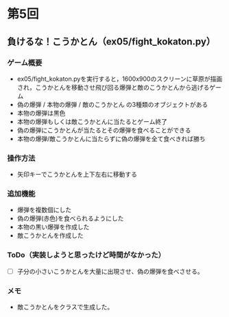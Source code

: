 # 第5回
## 負けるな！こうかとん（ex05/fight_kokaton.py）
### ゲーム概要
- ex05/fight_kokaton.pyを実行すると，1600x900のスクリーンに草原が描画され，こうかとんを移動させ飛び回る爆弾と敵のこうかとんから逃げるゲーム
- 偽の爆弾 / 本物の爆弾 / 敵のこうかとん の3種類のオブジェクトがある
- 本物の爆弾は黒色
- 本物の爆弾もしくは敵こうかとんに当たるとゲーム終了
- 偽の爆弾にこうかとんが当たるとその爆弾を食べることができる
- 本物の爆弾/敵こうかとんに当たらずに偽の爆弾を全て食べきれば勝ち
### 操作方法
- 矢印キーでこうかとんを上下左右に移動する
### 追加機能
- 爆弾を複数個にした
- 偽の爆弾(赤色)を食べられるようにした
- 本物の黒い爆弾を作成した
- 敵こうかとんを作成した
### ToDo（実装しようと思ったけど時間がなかった）
- [ ] 子分の小さいこうかとんを大量に出現させ、偽の爆弾を食べさせる。
### メモ
- 敵こうかとんをクラスで生成した。